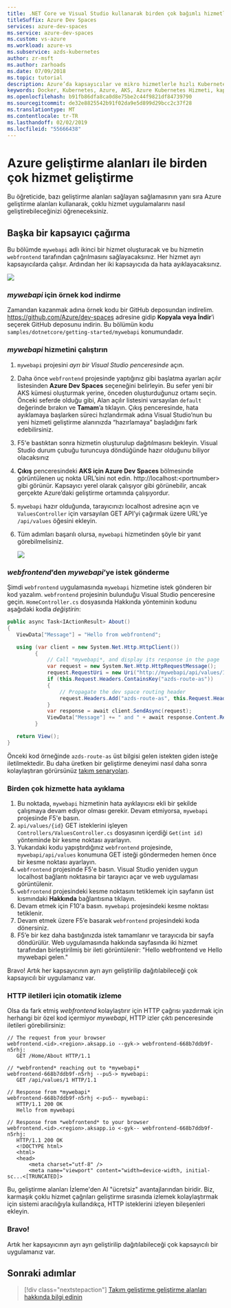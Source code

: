 ```yaml
---
title: .NET Core ve Visual Studio kullanarak birden çok bağımlı hizmetleri çalıştıran | Microsoft Docs
titleSuffix: Azure Dev Spaces
services: azure-dev-spaces
ms.service: azure-dev-spaces
ms.custom: vs-azure
ms.workload: azure-vs
ms.subservice: azds-kubernetes
author: zr-msft
ms.author: zarhoads
ms.date: 07/09/2018
ms.topic: tutorial
description: Azure’da kapsayıcılar ve mikro hizmetlerle hızlı Kubernetes geliştirme
keywords: Docker, Kubernetes, Azure, AKS, Azure Kubernetes Hizmeti, kapsayıcılar
ms.openlocfilehash: b91fb86dfa8ca0d8e75be2c44f9821df84739790
ms.sourcegitcommit: de32e8825542b91f02da9e5d899d29bcc2c37f28
ms.translationtype: MT
ms.contentlocale: tr-TR
ms.lasthandoff: 02/02/2019
ms.locfileid: "55666438"
---
```

# <a name="multi-service-development-with-azure-dev-spaces"></a>Azure geliştirme alanları ile birden çok hizmet geliştirme

Bu öğreticide, bazı geliştirme alanları sağlayan sağlamasının yanı sıra Azure geliştirme alanları kullanarak, çoklu hizmet uygulamalarını nasıl geliştirebileceğinizi öğreneceksiniz.

## <a name="call-another-container"></a>Başka bir kapsayıcı çağırma
Bu bölümde `mywebapi` adlı ikinci bir hizmet oluşturacak ve bu hizmetin `webfrontend` tarafından çağrılmasını sağlayacaksınız. Her hizmet ayrı kapsayıcılarda çalışır. Ardından her iki kapsayıcıda da hata ayıklayacaksınız.

![](media/common/multi-container.png)

### <a name="download-sample-code-for-mywebapi"></a>*mywebapi* için örnek kod indirme
Zamandan kazanmak adına örnek kodu bir GitHub deposundan indirelim. https://github.com/Azure/dev-spaces adresine gidip **Kopyala veya İndir**’i seçerek GitHub deposunu indirin. Bu bölümün kodu `samples/dotnetcore/getting-started/mywebapi` konumundadır.

### <a name="run-mywebapi"></a>*mywebapi* hizmetini çalıştırın
1. `mywebapi` projesini *ayrı bir Visual Studio penceresinde* açın.
1. Daha önce `webfrontend` projesinde yaptığınız gibi başlatma ayarları açılır listesinden **Azure Dev Spaces** seçeneğini belirleyin. Bu sefer yeni bir AKS kümesi oluşturmak yerine, önceden oluşturduğunuz ortamı seçin. Önceki seferde olduğu gibi, Alan açılır listesini varsayılan `default` değerinde bırakın ve **Tamam**’a tıklayın. Çıkış penceresinde, hata ayıklamaya başlarken süreci hızlandırmak adına Visual Studio’nun bu yeni hizmeti geliştirme alanınızda “hazırlamaya” başladığını fark edebilirsiniz.
1. F5'e bastıktan sonra hizmetin oluşturulup dağıtılmasını bekleyin. Visual Studio durum çubuğu turuncuya döndüğünde hazır olduğunu biliyor olacaksınız
1. **Çıkış** penceresindeki **AKS için Azure Dev Spaces** bölmesinde görüntülenen uç nokta URL’sini not edin. http://localhost:\<portnumber\> gibi görünür. Kapsayıcı yerel olarak çalışıyor gibi görünebilir, ancak gerçekte Azure’daki geliştirme ortamında çalışıyordur.
2. `mywebapi` hazır olduğunda, tarayıcınızı localhost adresine açın ve `ValuesController` için varsayılan GET API’yi çağırmak üzere URL’ye `/api/values` öğesini ekleyin. 
3. Tüm adımları başarılı olursa, `mywebapi` hizmetinden şöyle bir yanıt görebilmelisiniz.

    ![](media/get-started-netcore-visualstudio/WebAPIResponse.png)

### <a name="make-a-request-from-webfrontend-to-mywebapi"></a>*webfrontend*’den *mywebapi*’ye istek gönderme
Şimdi `webfrontend` uygulamasında `mywebapi` hizmetine istek gönderen bir kod yazalım. `webfrontend` projesinin bulunduğu Visual Studio penceresine geçin. `HomeController.cs` dosyasında Hakkında yönteminin kodunu aşağıdaki kodla *değiştirin*:

   ```csharp
   public async Task<IActionResult> About()
   {
      ViewData["Message"] = "Hello from webfrontend";

      using (var client = new System.Net.Http.HttpClient())
            {
                // Call *mywebapi*, and display its response in the page
                var request = new System.Net.Http.HttpRequestMessage();
                request.RequestUri = new Uri("http://mywebapi/api/values/1");
                if (this.Request.Headers.ContainsKey("azds-route-as"))
                {
                    // Propagate the dev space routing header
                    request.Headers.Add("azds-route-as", this.Request.Headers["azds-route-as"] as IEnumerable<string>);
                }
                var response = await client.SendAsync(request);
                ViewData["Message"] += " and " + await response.Content.ReadAsStringAsync();
            }

      return View();
   }
   ```

Önceki kod örneğinde `azds-route-as` üst bilgisi gelen istekten giden isteğe iletilmektedir. Bu daha üretken bir geliştirme deneyimi nasıl daha sonra kolaylaştıran görürsünüz [takım senaryoları](team-development-netcore-visualstudio.md).

### <a name="debug-across-multiple-services"></a>Birden çok hizmette hata ayıklama
1. Bu noktada, `mywebapi` hizmetinin hata ayıklayıcısı ekli bir şekilde çalışmaya devam ediyor olması gerekir. Devam etmiyorsa, `mywebapi` projesinde F5'e basın.
1. `api/values/{id}` GET isteklerini işleyen `Controllers/ValuesController.cs` dosyasının içerdiği `Get(int id)` yönteminde bir kesme noktası ayarlayın.
1. Yukarıdaki kodu yapıştırdığınız `webfrontend` projesinde, `mywebapi/api/values` konumuna GET isteği göndermeden hemen önce bir kesme noktası ayarlayın.
1. `webfrontend` projesinde F5'e basın. Visual Studio yeniden uygun localhost bağlantı noktasına bir tarayıcı açar ve web uygulaması görüntülenir.
1. `webfrontend` projesindeki kesme noktasını tetiklemek için sayfanın üst kısmındaki **Hakkında** bağlantısına tıklayın. 
1. Devam etmek için F10'a basın. `mywebapi` projesindeki kesme noktası tetiklenir.
1. Devam etmek üzere F5’e basarak `webfrontend` projesindeki koda dönersiniz.
1. F5’e bir kez daha bastığınızda istek tamamlanır ve tarayıcıda bir sayfa döndürülür. Web uygulamasında hakkında sayfasında iki hizmet tarafından birleştirilmiş bir ileti görüntülenir: "Hello webfrontend ve Hello mywebapi gelen."

Bravo! Artık her kapsayıcının ayrı ayrı geliştirilip dağıtılabileceği çok kapsayıcılı bir uygulamanız var.

### <a name="automatic-tracing-for-http-messages"></a>HTTP iletileri için otomatik izleme
Olsa da fark etmiş *webfrontend* kolaylaştırır için HTTP çağrısı yazdırmak için herhangi bir özel kod içermiyor *mywebapi*, HTTP izler çıktı penceresinde iletileri görebilirsiniz:
```
// The request from your browser
webfrontend.<id>.<region>.aksapp.io --gyk-> webfrontend-668b7ddb9f-n5rhj:
   GET /Home/About HTTP/1.1

// *webfrontend* reaching out to *mywebapi*
webfrontend-668b7ddb9f-n5rhj --pu5-> mywebapi:
   GET /api/values/1 HTTP/1.1

// Response from *mywebapi*
webfrontend-668b7ddb9f-n5rhj <-pu5-- mywebapi:
   HTTP/1.1 200 OK
   Hello from mywebapi

// Response from *webfrontend* to your browser
webfrontend.<id>.<region>.aksapp.io <-gyk-- webfrontend-668b7ddb9f-n5rhj:
   HTTP/1.1 200 OK
   <!DOCTYPE html>
   <html>
   <head>
       <meta charset="utf-8" />
       <meta name="viewport" content="width=device-width, initial-sc...<[TRUNCATED]>
```
Bu, geliştirme alanları İzleme'den Al "ücretsiz" avantajlarından biridir. Biz, karmaşık çoklu hizmet çağrıları geliştirme sırasında izlemek kolaylaştırmak için sistemi aracılığıyla kullandıkça, HTTP isteklerini izleyen bileşenleri ekleyin.

### <a name="well-done"></a>Bravo!
Artık her kapsayıcının ayrı ayrı geliştirilip dağıtılabileceği çok kapsayıcılı bir uygulamanız var.

## <a name="next-steps"></a>Sonraki adımlar

> [!div class="nextstepaction"]
> [Takım geliştirme geliştirme alanları hakkında bilgi edinin](team-development-netcore-visualstudio.md)